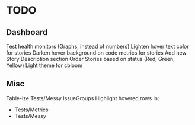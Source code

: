TODO
====

Dashboard
---------
Test health monitors (Graphs, instead of numbers)
Lighten hover text color for stories
Darken hover background on code metrics for stories
Add new Story Description section
Order Stories based on status (Red, Green, Yellow)
Light theme for cbloom


Misc
----
Table-ize Tests/Messy IssueGroups
Highlight hovered rows in:
  - Tests/Metrics
  - Tests/Messy

